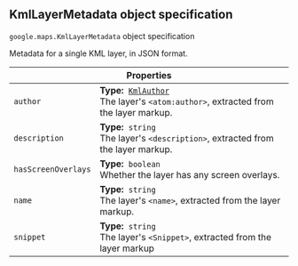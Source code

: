 <h2 id="KmlLayerMetadata">
KmlLayerMetadata
object specification
</h2><p>
<code><span itemprop="path">google.maps</span>.<span itemprop="name">KmlLayerMetadata</span></code>
object specification
</p><p>Metadata for a single KML layer, in JSON format.</p><table class="properties responsive" summary="object KmlLayerMetadata - Properties">
<thead>
<tr><th colspan="2">Properties</th>
</tr></thead>
<tbody>
<tr>
<td><code>author</code></td>
<td><div><strong>Type:</strong>&nbsp; <code><a href="https://github.com/amenadiel/google-maps-documentation/blob/master/docs/KmlAuthor.md">KmlAuthor</a></code></div>
<div class="desc">The layer's <code>&lt;atom:author&gt;</code>, extracted from the layer markup.</div></td>
</tr>
<tr>
<td><code>description</code></td>
<td><div><strong>Type:</strong>&nbsp; <code>string</code></div>
<div class="desc">The layer's <code>&lt;description&gt;</code>, extracted from the layer markup.</div></td>
</tr>
<tr>
<td><code>hasScreenOverlays</code></td>
<td><div><strong>Type:</strong>&nbsp; <code>boolean</code></div>
<div class="desc">Whether the layer has any screen overlays.</div></td>
</tr>
<tr>
<td><code>name</code></td>
<td><div><strong>Type:</strong>&nbsp; <code>string</code></div>
<div class="desc">The layer's <code>&lt;name&gt;</code>, extracted from the layer markup.</div></td>
</tr>
<tr>
<td><code>snippet</code></td>
<td><div><strong>Type:</strong>&nbsp; <code>string</code></div>
<div class="desc">The layer's <code>&lt;Snippet&gt;</code>, extracted from the layer markup</div></td>
</tr>
</tbody>
</table>